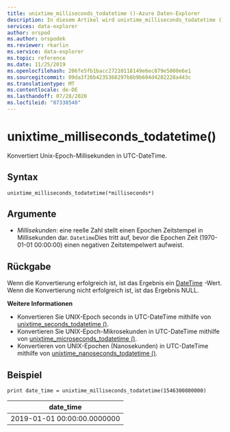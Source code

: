 ```yaml
---
title: unixtime_milliseconds_todatetime ()-Azure Daten-Explorer
description: In diesem Artikel wird unixtime_milliseconds_todatetime () in Azure Daten-Explorer beschrieben.
services: data-explorer
author: orspod
ms.author: orspodek
ms.reviewer: rkarlin
ms.service: data-explorer
ms.topic: reference
ms.date: 11/25/2019
ms.openlocfilehash: 206fe5fb1bacc27210118149e6ec879e5000e6e1
ms.sourcegitcommit: 09da3f26b4235368297b8b9b604d4282228a443c
ms.translationtype: MT
ms.contentlocale: de-DE
ms.lasthandoff: 07/28/2020
ms.locfileid: "87338540"
---
```

# <a name="unixtime_milliseconds_todatetime"></a>unixtime_milliseconds_todatetime()

Konvertiert Unix-Epoch-Millisekunden in UTC-DateTime.

## <a name="syntax"></a>Syntax

`unixtime_milliseconds_todatetime(*milliseconds*)`

## <a name="arguments"></a>Argumente

* *Millisekunden*: eine reelle Zahl stellt einen Epochen Zeitstempel in Millisekunden dar. `Datetime`Dies tritt auf, bevor die Epochen Zeit (1970-01-01 00:00:00) einen negativen Zeitstempelwert aufweist.

## <a name="returns"></a>Rückgabe

Wenn die Konvertierung erfolgreich ist, ist das Ergebnis ein [DateTime](./scalar-data-types/datetime.md) -Wert. Wenn die Konvertierung nicht erfolgreich ist, ist das Ergebnis NULL.

**Weitere Informationen**

* Konvertieren Sie UNIX-Epoch seconds in UTC-DateTime mithilfe von [unixtime_seconds_todatetime ()](unixtime-seconds-todatetimefunction.md).
* Konvertieren Sie UNIX-Epoch-Mikrosekunden in UTC-DateTime mithilfe von [unixtime_microseconds_todatetime ()](unixtime-microseconds-todatetimefunction.md).
* Konvertieren von UNIX-Epochen (Nanosekunden) in UTC-DateTime mithilfe von [unixtime_nanoseconds_todatetime ()](unixtime-nanoseconds-todatetimefunction.md).

## <a name="example"></a>Beispiel

<!-- csl: https://help.kusto.windows.net/Samples  -->
```kusto
print date_time = unixtime_milliseconds_todatetime(1546300800000)
```

|date_time|
|---|
|2019-01-01 00:00:00.0000000|
